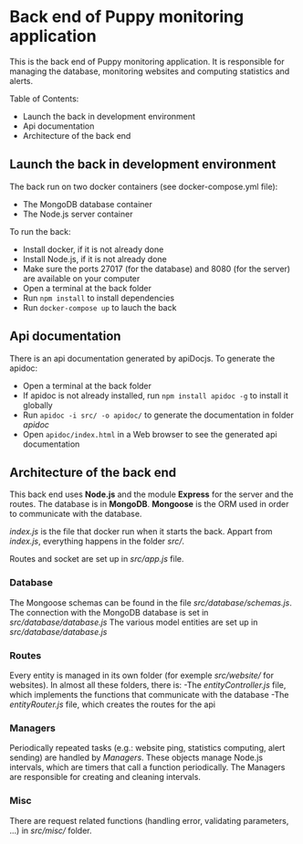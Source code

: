 # Back end of Puppy monitoring application

This is the back end of Puppy monitoring application.
It is responsible for managing the database, monitoring websites and computing statistics and alerts.

Table of Contents:
- Launch the back in development environment
- Api documentation
- Architecture of the back end


## Launch the back in development environment

The back run on two docker containers (see docker-compose.yml file):
- The MongoDB database container
- The Node.js server container

To run the back:
- Install docker, if it is not already done
- Install Node.js, if it is not already done
- Make sure the ports 27017 (for the database) and 8080 (for the server) are available on your computer
- Open a terminal at the back folder
- Run `npm install` to install dependencies
- Run `docker-compose up` to lauch the back

## Api documentation

There is an api documentation generated by apiDocjs.
To generate the apidoc:
- Open a terminal at the back folder
- If apidoc is not already installed, run `npm install apidoc -g` to install it globally
- Run `apidoc -i src/ -o apidoc/` to generate the documentation in folder *apidoc*
- Open `apidoc/index.html` in a Web browser to see the generated api documentation

## Architecture of the back end

This back end uses **Node.js** and the module **Express** for the server and the routes.
The database is in **MongoDB**. **Mongoose** is the ORM used in order to communicate with the database.

*index.js* is the file that docker run when it starts the back.
Appart from *index.js*, everything happens in the folder *src/*.

Routes and socket are set up in *src/app.js* file.

### Database

The Mongoose schemas can be found in the file *src/database/schemas.js*.
The connection with the MongoDB database is set in *src/database/database.js*
The various model entities are set up in *src/database/database.js*

### Routes

Every entity is managed in its own folder (for exemple *src/website/* for websites).
In almost all these folders, there is:
-The *entityController.js* file, which implements the functions that communicate with the database
-The *entityRouter.js* file, which creates the routes for the api

### Managers

Periodically repeated tasks (e.g.: website ping, statistics computing, alert sending) are handled by *Managers*.
These objects manage Node.js intervals, which are timers that call a function periodically.
The Managers are responsible for creating and cleaning intervals.

### Misc

There are request related functions (handling error, validating parameters, ...) in *src/misc/* folder.